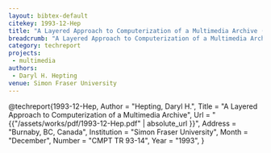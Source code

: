 ```yaml
---
layout: bibtex-default
citekey: 1993-12-Hep
title: "A Layered Approach to Computerization of a Multimedia Archive (1993)"
breadcrumb: "A Layered Approach to Computerization of a Multimedia Archive (1993)"
category: techreport
projects:
 - multimedia
authors:
 - Daryl H. Hepting
venue: Simon Fraser University
---
```

@techreport{1993-12-Hep,
	Author =  "Hepting, Daryl H.",
	Title =  "A Layered Approach to Computerization of a Multimedia Archive",
	Url = \"{{"/assets/works/pdf/1993-12-Hep.pdf" | absolute_url }}\",
	Address =  "Burnaby, BC, Canada",
	Institution =  "Simon Fraser University",
	Month =  "December",
	Number =  "CMPT TR 93-14",
	Year =  "1993",
}
